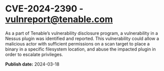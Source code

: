 # CVE-2024-2390 - vulnreport@tenable.com


As a part of Tenable’s vulnerability disclosure program, a vulnerability in a Nessus plugin was identified and reported. This vulnerability could allow a malicious actor with sufficient permissions on a scan target to place a binary in a specific filesystem location, and abuse the impacted plugin in order to escalate privileges.



**Publish date:** 2024-03-18
